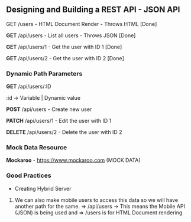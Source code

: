 ## Designing and Building a REST API - JSON API

GET /users - HTML Document Render - Throws HTML [Done]

**GET** /api/users - List all users - Throws JSON [Done]

**GET** /api/users/1 - Get the user with ID 1 [Done]

**GET** /api/users/2 - Get the user with ID 2 [Done]

### Dynamic Path Parameters
**GET** /api/users/:ID

:id -> Variable | Dynamic value

**POST** /api/users - Create new user 

**PATCH** /api/users/1 - Edit the user with ID 1

**DELETE** /api/users/2 - Delete the user with ID 2

### Mock Data Resource

**Mockaroo** - https://www.mockaroo.com (MOCK DATA)

### Good Practices

* Creating Hybrid Server
1. We can also make mobile users to access this data so we will have another path for the same.
=> /api/users -> This means the Mobile API (JSON) is being used and 
=> /users is for HTML Document rendering